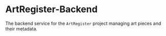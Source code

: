 # ArtRegister-Backend
The backend service for the `ArtRegister` project managing art pieces and their metadata.